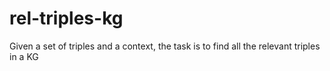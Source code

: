 # rel-triples-kg
Given a set of triples and a context, the task is to find all the relevant triples in a KG
